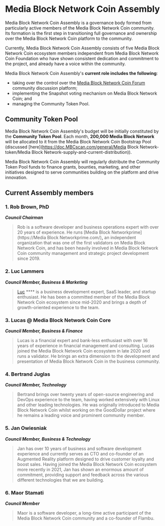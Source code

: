 # Media Block Network Coin Assembly

Media Block Network Coin Assembly is a governance body formed from particularly active members of the Media Block Network Coin community. Its formation is the first step in transitioning full governance and ownership over the Media Block Network Coin platform to the community. &#x20;

Currently, Media Block Network Coin Assembly consists of five Media Block Network Coin ecosystem members independent from Media Block Network Coin Foundation who have shown consistent dedication and commitment to the project, and already have a voice within the community.

Media Block Network Coin Assembly's **current role includes the following**:&#x20;

* taking over the control over the [Media Block Network Coin Forum](https://forum.MBCscan.com/) community discussion platform;
* implementing the Snapshot voting mechanism on Media Block Network Coin; and
* managing the Community Token Pool.

## Community Token Pool

Media Block Network Coin Assembly's budget will be initially constituted by the **Community Token Pool**. Each month, **200,000 Media Block Network** will be allocated to it from the Media Block Network Coin Bootstrap Pool (discussed [here](https://doc.MBCscan.com/general/Media Block Network-token/Media Block Network-supply-and-current-distribution)).

Media Block Network Coin Assembly will regularly distribute the Community Token Pool funds to finance grants, bounties, marketing, and other initiatives designed to serve communities building on the platform and drive innovation. &#x20;

## Current Assembly members

### **1. Rob Brown, PhD** <a href="#b624" id="b624"></a>

_**Council Chairman**_

> Rob is a software developer and business operations expert with over 20 years of experience. He runs [Media Block Networkprime](https://Media Block Networkprime.com/)**,** an independent organization that was one of the first validators on Media Block Network Coin, and has been heavily involved in Media Block Network Coin community management and strategic project development since 2019.

### **2. Luc Lammers** <a href="#1b91" id="1b91"></a>

_**Council Member, Business & Marketing**_

> [Luc](https://www.luclammers.com/) **** is a business development expert, SaaS leader, and startup enthusiast. He has been a committed member of the Media Block Network Coin ecosystem since mid-2020 and brings a depth of growth-oriented experience to the team.

### **3. Lucas @ Media Block Network Coin Core** <a href="#2105" id="2105"></a>

_**Council Member, Business & Finance**_

> Lucas is a financial expert and bank-less enthusiast with over 16 years of experience in financial management and consulting. Lucas joined the Media Block Network Coin ecosystem in late 2020 and runs a validator. He brings an extra dimension to the development and presentation of Media Block Network Coin in the business community.

### **4. Bertrand Juglas** <a href="#41a8" id="41a8"></a>

_**Council Member, Technology**_

> Bertrand brings over twenty years of open-source engineering and DevOps experience to the team, having worked extensively with Linux and other leading technologies. He was originally introduced to Media Block Network Coin whilst working on the GoodDollar project where he remains a leading voice and prominent community member.

### **5. Jan Owiesniak** <a href="#bce2" id="bce2"></a>

_**Council Member, Business & Technology**_

> Jan has over 10 years of business and software development experience and currently serves as CTO and co-founder of an Augmented Reality platform designed to drive customer loyalty and boost sales. Having joined the Media Block Network Coin ecosystem more recently in 2021, Jan has shown an enormous amount of commitment, providing support and feedback across the various different technologies that we are building.



### **6. Maor Stamati** <a href="#b624" id="b624"></a>

_**Council Member**_

> Maor is a software developer, a long-time active participant of the Media Block Network Coin community and a co-founder of Flambu.&#x20;
